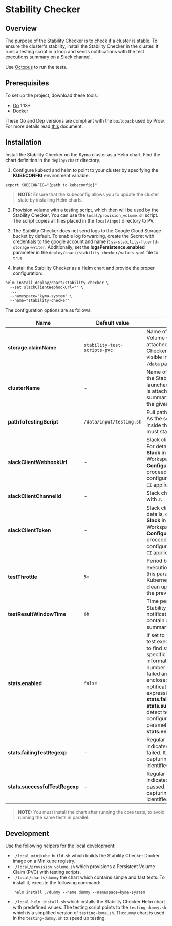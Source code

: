 # Stability Checker

## Overview
The purpose of the Stability Checker is to check if a cluster is stable.
To ensure the cluster's stability, install the Stability Checker in the cluster.
It runs a testing script in a loop and sends notifications with the test executions summary on a Slack channel.

Use [Octopus](https://github.com/kyma-incubator/octopus) to run the tests.

## Prerequisites
To set up the project, download these tools:
* [Go](https://golang.org/dl/) 1.13+
* [Docker](https://www.docker.com/)

These Go and Dep versions are compliant with the `buildpack` used by Prow. For more details read [this](https://github.com/kyma-project/test-infra/blob/main/prow/images/buildpack-golang/README.md) document.

## Installation
Install the Stability Checker on the Kyma cluster as a Helm chart. Find the chart definition in the `deploy/chart` directory.
1. Configure kubectl and helm to point to your cluster by specifying the **KUBECONFIG** environment variable.
```
export KUBECONFIG="{path to kubeconfig}"
```

> **NOTE:** Ensure that the kubeconfig allows you to update the cluster state by installing Helm charts.
2. Provision volume with a testing script, which then will be used by the Stability Checker. You can use the `local/provision_volume.sh` script.
The script copies all files placed in the `local/input` directory to PV.

3. The Stability Checker does not send logs to the Google Cloud Storage bucket by default.
To enable log forwarding, create the Secret with credentials to the google account and name it `sa-stability-fluentd-storage-writer`.
Additionally, set the **logsPersistence.enabled** parameter in the `deploy/chart/stability-checker/values.yaml` file to `true`.

4. Install the Stability Checker as a Helm chart and provide the proper configuration:

```
helm install deploy/chart/stability-checker \
  --set slackClientWebhookUrl="" \
  ...
  --namespace="kyma-system" \
  --name="stability-checker"

```

The configuration options are as follows:

 | Name | Default value | Description |
 |------|---------------|-------------|
**storage.claimName** |`stability-test-scripts-pvc`| Name of the Persistent Volume Claim (PVC) which is attached to the Stability Checker Pod. The volume is visible in the Pod under the `/data` path.
**clusterName** |-| Name of the cluster on which the Stability Checker Pod is launched. The cluster name is attached to the tests summary report and sent to the given Slack channel.
**pathToTestingScript** |`/data/input/testing.sh`| Full path to the testing script. As the script is delivered inside the PVC, the path must start with `/data`.
**slackClientWebhookUrl** |-| Slack client webhook URL. For details, click **Customize Slack** in your Slack Workspace, choose the **Configure apps** button and  proceed with the configuration of the `Jenkins CI` application.
**slackClientChannelId** |-| Slack channel ID which starts with `#`.
**slackClientToken** |-| Slack client token. For details, click **Customize Slack** in your Slack Workspace, choose the **Configure apps** button and  proceed with the configuration of the `Jenkins CI` application.
**testThrottle** | `5m`| Period between test executions. The purpose of this parameter is to give Kubernetes some time to clean up all resources after the previous test execution.
**testResultWindowTime** | `6h` | Time period after which the Stability Checker sends notifications. Notifications contain a test executions summary for this period.
**stats.enabled** | `false` | If set to `true`, an output from test executions is analyzed to find statistics for every specific test. Detailed information about the number of times every test failed and succeeded is enclosed to the Slack notification. Regular expressions defined in **stats.failingTestRegexp** and **stats.successfulTestRegexp** detect test results. You can configure these two parameters only if **stats.enabled** is set to `true`.
**stats.failingTestRegexp** |-| Regular expression which indicates that the test has failed. It must contain one capturing group which identifies the test name.
**stats.successfulTestRegexp** |-|  Regular expression which indicates that the test has passed. It must contain one capturing group which identifies the test name.


> **NOTE:** You must install the chart after running the core tests, to avoid running the same tests in parallel.

## Development
Use the following helpers for the local development:
- `./local_minikube_build.sh` which builds the Stability Checker Docker image on a  Minikube registry.
- `./local/provision_volume.sh` which provisions a Persistent Volume Claim (PVC) with testing scripts.
- `./local/charts/dummy` the chart which contains simple and fast tests. To install it, execute the following command:
```
    helm install ./dummy --name dummy --namespace=kyma-system
```
- `./local_helm_install.sh` which installs the Stability Checker Helm chart with predefined values.
The testing script points to the `testing-dummy.sh` which is a simplified version of `testing-kyma.sh`. The`dummy` chart is used in the `testing-dummy.sh` to speed up testing.
